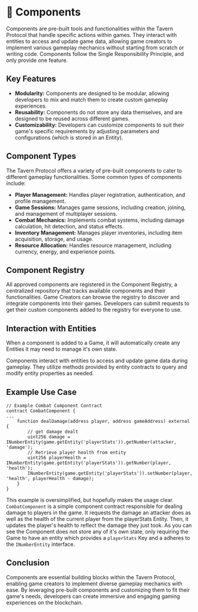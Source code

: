 # 🧱 Components

Components are pre-built tools and functionalities within the Tavern Protocol that handle specific actions within games. They interact with entities to access and update game data, allowing game creators to implement various gameplay mechanics without starting from scratch or writing code.  Components follow the Single Responsibility Principle, and only provide one feature. &#x20;

## Key Features

* **Modularity:** Components are designed to be modular, allowing developers to mix and match them to create custom gameplay experiences.
* **Reusability:** Components do not store any data themselves, and are designed to be reused across different games.
* **Customizability:** Developers can customize components to suit their game's specific requirements by adjusting parameters and configurations (which is stored in an Entity).

## Component Types

The Tavern Protocol offers a variety of pre-built components to cater to different gameplay functionalities. Some common types of components include:

* **Player Management:** Handles player registration, authentication, and profile management.
* **Game Sessions:** Manages game sessions, including creation, joining, and management of multiplayer sessions.
* **Combat Mechanics:** Implements combat systems, including damage calculation, hit detection, and status effects.
* **Inventory Management:** Manages player inventories, including item acquisition, storage, and usage.
* **Resource Allocation:** Handles resource management, including currency, energy, and experience points.

## Component Registry

All approved components are registered in the Component Registry, a centralized repository that tracks available components and their functionalities. Game Creators can browse the registry to discover and integrate components into their games.  Developers can submit requests to get their custom components added to the registry for everyone to use. &#x20;

## Interaction with Entities

When a component is added to a Game, it will automatically create any Entities it may need to manage it's own state.

Components interact with entities to access and update game data during gameplay. They utilize methods provided by entity contracts to query and modify entity properties as needed. &#x20;

## Example Use Case

```solidity
// Example Combat Component Contract
contract CombatComponent {
...
    function dealDamage(address player, address gameAddress) external {
        // get damage dealt
        uint256 damage = INumberEntity(game.getEntity('playerStats')).getNumber(attacker, 'damage');
        // Retrieve player health from entity
        uint256 playerHealth = INumberEntity(game.getEntity('playerStats')).getNumber(player, 'health');
        INumberEntity(game.getEntity('playerStats')).setNumber(player, 'health', playerHealth - damage);
    }
}
```

This example is oversimplified, but hopefully makes the usage clear. `CombatComponent` is a simple component contract responsible for dealing damage to players in the game.   It requests the damage an attacker does as well as the health of the current player from the playerStats Entity.  Then, it updates the player's health to reflect the damage they just took.  As you can see the Component does not store any of it's own state, only requiring the Game to have an entity which provides a `playerStats` Key and a adheres to the `INumberEntity` interface.

## Conclusion

Components are essential building blocks within the Tavern Protocol, enabling game creators to implement diverse gameplay mechanics with ease. By leveraging pre-built components and customizing them to fit their game's needs, developers can create immersive and engaging gaming experiences on the blockchain.
